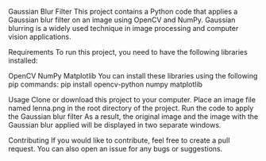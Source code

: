 Gaussian Blur Filter
This project contains a Python code that applies a Gaussian blur filter on an image using OpenCV and NumPy. Gaussian blurring is a widely used technique in image processing and computer vision applications.

Requirements
To run this project, you need to have the following libraries installed:

OpenCV
NumPy
Matplotlib
You can install these libraries using the following pip commands:
   pip install opencv-python numpy matplotlib

Usage
Clone or download this project to your computer.
Place an image file named lenna.png in the root directory of the project.
Run the code to apply the Gaussian blur filter
As a result, the original image and the image with the Gaussian blur applied will be displayed in two separate windows.

Contributing
If you would like to contribute, feel free to create a pull request. You can also open an issue for any bugs or suggestions.
